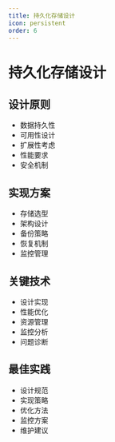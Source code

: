 ```yaml
---
title: 持久化存储设计
icon: persistent
order: 6
---
```


# 持久化存储设计

## 设计原则
- 数据持久性
- 可用性设计
- 扩展性考虑
- 性能要求
- 安全机制

## 实现方案
- 存储选型
- 架构设计
- 备份策略
- 恢复机制
- 监控管理

## 关键技术
- 设计实现
- 性能优化
- 资源管理
- 监控分析
- 问题诊断

## 最佳实践
- 设计规范
- 实现策略
- 优化方法
- 监控方案
- 维护建议
